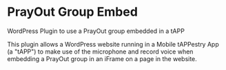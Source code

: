 # PrayOut Group Embed
WordPress Plugin to use a PrayOut group embedded in a tAPP

This plugin allows a WordPress website running in a Mobile tAPPestry App (a "tAPP") to make use of the microphone and record voice when embedding a PrayOut group in an iFrame on a page in the website.
